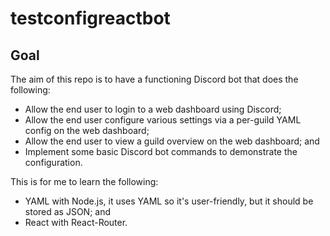 # testconfigreactbot

## Goal
The aim of this repo is to have a functioning Discord bot that does the following:
- Allow the end user to login to a web dashboard using Discord;
- Allow the end user configure various settings via a per-guild YAML config on the web dashboard;
- Allow the end user to view a guild overview on the web dashboard; and
- Implement some basic Discord bot commands to demonstrate the configuration.

This is for me to learn the following:
- YAML with Node.js, it uses YAML so it's user-friendly, but it should be stored as JSON; and
- React with React-Router.